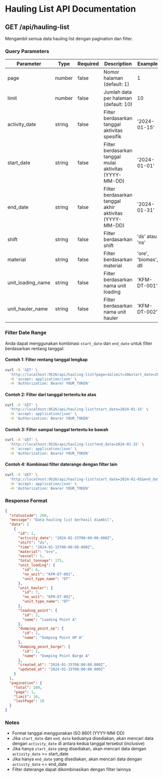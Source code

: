 # Hauling List API Documentation

## GET /api/hauling-list

Mengambil semua data hauling list dengan pagination dan filter.

### Query Parameters

| Parameter | Type | Required | Description | Example |
|-----------|------|----------|-------------|---------|
| page | number | false | Nomor halaman (default: 1) | 1 |
| limit | number | false | Jumlah data per halaman (default: 10) | 10 |
| activity_date | string | false | Filter berdasarkan tanggal aktivitas spesifik | '2024-01-15' |
| start_date | string | false | Filter berdasarkan tanggal mulai aktivitas (YYYY-MM-DD) | '2024-01-01' |
| end_date | string | false | Filter berdasarkan tanggal akhir aktivitas (YYYY-MM-DD) | '2024-01-31' |
| shift | string | false | Filter berdasarkan shift | 'ds' atau 'ns' |
| material | string | false | Filter berdasarkan material | 'ore', 'biomas', dll |
| unit_loading_name | string | false | Filter berdasarkan nama unit loading | 'KFM-DT-001' |
| unit_hauler_name | string | false | Filter berdasarkan nama unit hauler | 'KFM-DT-002' |

### Filter Date Range

Anda dapat menggunakan kombinasi `start_date` dan `end_date` untuk filter berdasarkan rentang tanggal:

#### Contoh 1: Filter rentang tanggal lengkap
```bash
curl -X 'GET' \
  'http://localhost:9526/api/hauling-list?page=1&limit=10&start_date=2024-01-01&end_date=2024-01-31' \
  -H 'accept: application/json' \
  -H 'Authorization: Bearer YOUR_TOKEN'
```

#### Contoh 2: Filter dari tanggal tertentu ke atas
```bash
curl -X 'GET' \
  'http://localhost:9526/api/hauling-list?start_date=2024-01-15' \
  -H 'accept: application/json' \
  -H 'Authorization: Bearer YOUR_TOKEN'
```

#### Contoh 3: Filter sampai tanggal tertentu ke bawah
```bash
curl -X 'GET' \
  'http://localhost:9526/api/hauling-list?end_date=2024-01-15' \
  -H 'accept: application/json' \
  -H 'Authorization: Bearer YOUR_TOKEN'
```

#### Contoh 4: Kombinasi filter daterange dengan filter lain
```bash
curl -X 'GET' \
  'http://localhost:9526/api/hauling-list?start_date=2024-01-01&end_date=2024-01-31&material=ore&shift=ds' \
  -H 'accept: application/json' \
  -H 'Authorization: Bearer YOUR_TOKEN'
```

### Response Format

```json
{
  "statusCode": 200,
  "message": "Data hauling list berhasil diambil",
  "data": [
    {
      "id": 1,
      "activity_date": "2024-01-15T00:00:00.000Z",
      "shift": "ds",
      "time": "2024-01-15T08:00:00.000Z",
      "material": "ore",
      "vessel": 5,
      "total_tonnage": 175,
      "unit_loading": {
        "id": 6,
        "no_unit": "KFM-DT-001",
        "unit_type_name": "DT"
      },
      "unit_hauler": {
        "id": 7,
        "no_unit": "KFM-DT-002",
        "unit_type_name": "DT"
      },
      "loading_point": {
        "id": 2,
        "name": "Loading Point A"
      },
      "dumping_point_op": {
        "id": 2,
        "name": "Dumping Point OP A"
      },
      "dumping_point_barge": {
        "id": 2,
        "name": "Dumping Point Barge A"
      },
      "created_at": "2024-01-15T08:00:00.000Z",
      "updated_at": "2024-01-15T08:00:00.000Z"
    }
  ],
  "pagination": {
    "total": 100,
    "page": 1,
    "limit": 10,
    "lastPage": 10
  }
}
```

### Notes

- Format tanggal menggunakan ISO 8601 (YYYY-MM-DD)
- Jika `start_date` dan `end_date` keduanya disediakan, akan mencari data dengan `activity_date` di antara kedua tanggal tersebut (inclusive)
- Jika hanya `start_date` yang disediakan, akan mencari data dengan `activity_date` >= start_date
- Jika hanya `end_date` yang disediakan, akan mencari data dengan `activity_date` <= end_date
- Filter daterange dapat dikombinasikan dengan filter lainnya
